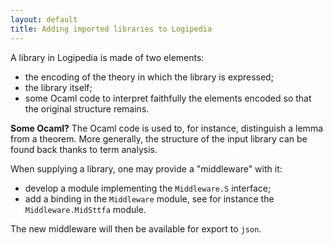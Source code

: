 ```yaml
---
layout: default
title: Adding imported libraries to Logipedia
---
```

A library in Logipedia is made of two elements:
- the encoding of the theory in which the library is expressed;
- the library itself;
- some Ocaml code to interpret faithfully the elements encoded so that
  the original structure remains.

**Some Ocaml?**
The Ocaml code is used to, for instance, distinguish a lemma from a
theorem. More generally, the structure of the input library can be
found back thanks to term analysis.

When supplying a library, one may provide a "middleware" with it:
- develop a module implementing the `Middleware.S` interface;
- add a binding in the `Middleware` module, see for instance the
  `Middleware.MidSttfa` module.

The new middleware will then be available for export to `json`.
